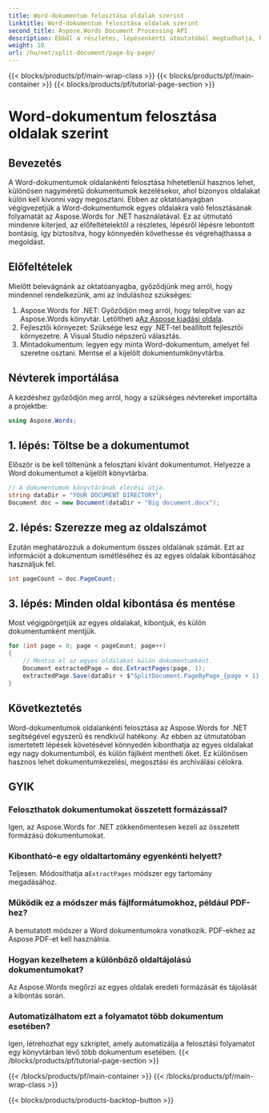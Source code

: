 ```yaml
---
title: Word-dokumentum felosztása oldalak szerint
linktitle: Word-dokumentum felosztása oldalak szerint
second_title: Aspose.Words Document Processing API
description: Ebből a részletes, lépésenkénti útmutatóból megtudhatja, hogyan oszthat fel egy Word-dokumentumot oldalanként az Aspose.Words for .NET segítségével. Tökéletes nagyméretű dokumentumok hatékony kezelésére.
weight: 10
url: /hu/net/split-document/page-by-page/
---
```


{{< blocks/products/pf/main-wrap-class >}}
{{< blocks/products/pf/main-container >}}
{{< blocks/products/pf/tutorial-page-section >}}

# Word-dokumentum felosztása oldalak szerint

## Bevezetés

A Word-dokumentumok oldalankénti felosztása hihetetlenül hasznos lehet, különösen nagyméretű dokumentumok kezelésekor, ahol bizonyos oldalakat külön kell kivonni vagy megosztani. Ebben az oktatóanyagban végigvezetjük a Word-dokumentumok egyes oldalakra való felosztásának folyamatát az Aspose.Words for .NET használatával. Ez az útmutató mindenre kiterjed, az előfeltételektől a részletes, lépésről lépésre lebontott bontásig, így biztosítva, hogy könnyedén követhesse és végrehajthassa a megoldást.

## Előfeltételek

Mielőtt belevágnánk az oktatóanyagba, győződjünk meg arról, hogy mindennel rendelkezünk, ami az induláshoz szükséges:

1. Aspose.Words for .NET: Győződjön meg arról, hogy telepítve van az Aspose.Words könyvtár. Letöltheti a[Az Aspose kiadási oldala](https://releases.aspose.com/words/net/).
2. Fejlesztői környezet: Szüksége lesz egy .NET-tel beállított fejlesztői környezetre. A Visual Studio népszerű választás.
3. Mintadokumentum: legyen egy minta Word-dokumentum, amelyet fel szeretne osztani. Mentse el a kijelölt dokumentumkönyvtárba.

## Névterek importálása

A kezdéshez győződjön meg arról, hogy a szükséges névtereket importálta a projektbe:

```csharp
using Aspose.Words;
```

## 1. lépés: Töltse be a dokumentumot

Először is be kell töltenünk a felosztani kívánt dokumentumot. Helyezze a Word dokumentumot a kijelölt könyvtárba.

```csharp
// A dokumentumok könyvtárának elérési útja.
string dataDir = "YOUR DOCUMENT DIRECTORY";
Document doc = new Document(dataDir + "Big document.docx");
```

## 2. lépés: Szerezze meg az oldalszámot

Ezután meghatározzuk a dokumentum összes oldalának számát. Ezt az információt a dokumentum ismétléséhez és az egyes oldalak kibontásához használjuk fel.

```csharp
int pageCount = doc.PageCount;
```

## 3. lépés: Minden oldal kibontása és mentése

Most végigpörgetjük az egyes oldalakat, kibontjuk, és külön dokumentumként mentjük.

```csharp
for (int page = 0; page < pageCount; page++)
{
    // Mentse el az egyes oldalakat külön dokumentumként.
    Document extractedPage = doc.ExtractPages(page, 1);
    extractedPage.Save(dataDir + $"SplitDocument.PageByPage_{page + 1}.docx");
}
```

## Következtetés

Word-dokumentumok oldalankénti felosztása az Aspose.Words for .NET segítségével egyszerű és rendkívül hatékony. Az ebben az útmutatóban ismertetett lépések követésével könnyedén kibonthatja az egyes oldalakat egy nagy dokumentumból, és külön fájlként mentheti őket. Ez különösen hasznos lehet dokumentumkezelési, megosztási és archiválási célokra.

## GYIK

### Feloszthatok dokumentumokat összetett formázással?
Igen, az Aspose.Words for .NET zökkenőmentesen kezeli az összetett formázású dokumentumokat.

### Kibontható-e egy oldaltartomány egyenkénti helyett?
 Teljesen. Módosíthatja a`ExtractPages` módszer egy tartomány megadásához.

### Működik ez a módszer más fájlformátumokhoz, például PDF-hez?
A bemutatott módszer a Word dokumentumokra vonatkozik. PDF-ekhez az Aspose.PDF-et kell használnia.

### Hogyan kezelhetem a különböző oldaltájolású dokumentumokat?
Az Aspose.Words megőrzi az egyes oldalak eredeti formázását és tájolását a kibontás során.

### Automatizálhatom ezt a folyamatot több dokumentum esetében?
Igen, létrehozhat egy szkriptet, amely automatizálja a felosztási folyamatot egy könyvtárban lévő több dokumentum esetében.
{{< /blocks/products/pf/tutorial-page-section >}}

{{< /blocks/products/pf/main-container >}}
{{< /blocks/products/pf/main-wrap-class >}}

{{< blocks/products/products-backtop-button >}}
